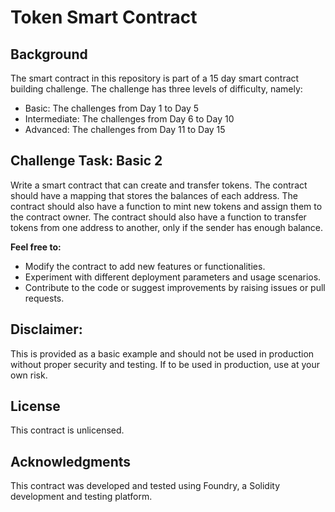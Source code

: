 # Token Smart Contract

## Background

The smart contract in this repository is part of a 15 day smart contract building challenge. The challenge has three levels of difficulty, namely:

- Basic: The challenges from Day 1 to Day 5
- Intermediate: The challenges from Day 6 to Day 10
- Advanced: The challenges from Day 11 to Day 15

## Challenge Task: Basic 2

Write a smart contract that can create and transfer tokens. The contract should have a mapping that stores the balances of each address. The contract should also have a function to mint new tokens and assign them to the contract owner. The contract should also have a function to transfer tokens from one address to another, only if the sender has enough balance.

**Feel free to:**

- Modify the contract to add new features or functionalities.
- Experiment with different deployment parameters and usage scenarios.
- Contribute to the code or suggest improvements by raising issues or pull requests.

## Disclaimer:

This is provided as a basic example and should not be used in production without proper security and testing. If to be used in production, use at your own risk.

## License

This contract is unlicensed.

## Acknowledgments

This contract was developed and tested using Foundry, a Solidity development and testing platform.
